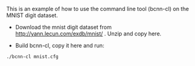 This is an example of how to use the command line tool (bcnn-cl) on the MNIST digit dataset.

* Download the mnist digit dataset from http://yann.lecun.com/exdb/mnist/ . Unzip and copy here.

* Build bcnn-cl, copy it here and run:
```
./bcnn-cl mnist.cfg
```

